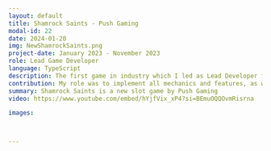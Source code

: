 ```yaml
---
layout: default
title: Shamrock Saints - Push Gaming
modal-id: 22
date: 2024-01-20
img: NewShamrockSaints.png
project-date: January 2023 - November 2023
role: Lead Game Developer
language: TypeScript
description: The first game in industry which I led as Lead Developer from start until release, working alongside a team of Artists, Animators, QA's, Server Developers and Mathematicians at Push Gaming. Prior to this project I had only 4 months experience of TypeScript and Push Gaming's in-house tools and codebase. A beta demo of this game can be played <a href="https://www.bigwinboard.com/shamrock-saints-push-gaming-slot-review/"><FONT color="#0000ff">HERE</FONT></a> 
contribution: My role was to implement all mechanics and features, as well as to ensure that the game responded correctly to server data and would load to the correct state at any point that the user disconnected from the game (on purpose or due to internet issues). <br><br>Mechanics Implemented: <ul><li>Base Spins</li><li>Nudging Mystery Reels (where seaweed symbols must only move down 1 position before revealing a symbol)</li><li>Chest Symbol with Multiple Prize Shuffle and Selection</li><li>Bonus Game plays until no Mystery Symbols on the grid (where the All Wins multiplier is increased with each spin)</li><li>Collectible Tokens (to eventually break the pot and trigger Swarm Mode)</li><li>Golden Leprechaun Reels</li><li><li>Collector Symbols</li><li>Multiplier Symbols</li><li>Instant Coins (instant prize of bet multiplied by number on coin)</li></li>
summary: Shamrock Saints is a new slot game by Push Gaming
video: https://www.youtube.com/embed/hYjfVix_xP4?si=BEmuOQQOvmRisrna

images:



---
```

